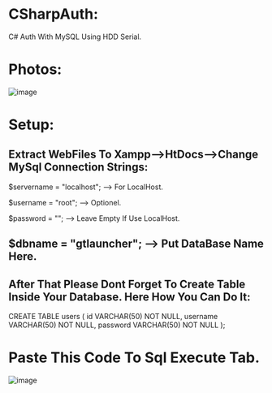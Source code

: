 # CSharpAuth:
C# Auth With MySQL Using HDD Serial.

# Photos:
![image](https://user-images.githubusercontent.com/128981901/227798908-a2bdc4ad-8203-4776-9033-724d5a9ca0b1.png)

# Setup:
Extract WebFiles To Xampp-->HtDocs-->Change MySql Connection Strings:
--------------------------------------------------
$servername = "localhost"; --> For LocalHost.

$username = "root"; --> Optionel.

$password = ""; --> Leave Empty If Use LocalHost.

$dbname = "gtlauncher"; --> Put DataBase Name Here.
---------------------------------------------------
After That Please Dont Forget To Create Table Inside Your Database. Here How You Can Do It:
---------------------------------------------------
CREATE TABLE users (
  id VARCHAR(50) NOT NULL,
  username VARCHAR(50) NOT NULL,
  password VARCHAR(50) NOT NULL
);
# Paste This Code To Sql Execute Tab.
![image](https://user-images.githubusercontent.com/128981901/227799455-a2c53aba-3359-4ec9-8685-70d3d15edf79.png)


